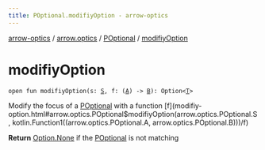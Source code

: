 ```yaml
---
title: POptional.modifiyOption - arrow-optics
---
```


[arrow-optics](../../index.html) / [arrow.optics](../index.html) / [POptional](index.html) / [modifiyOption](./modifiy-option.html)

# modifiyOption

`open fun modifiyOption(s: `[`S`](index.html#S)`, f: (`[`A`](index.html#A)`) -> `[`B`](index.html#B)`): Option<`[`T`](index.html#T)`>`

Modify the focus of a [POptional](index.html) with a function [f](modifiy-option.html#arrow.optics.POptional$modifiyOption(arrow.optics.POptional.S, kotlin.Function1((arrow.optics.POptional.A, arrow.optics.POptional.B)))/f)

**Return**
[Option.None](#) if the [POptional](index.html) is not matching

